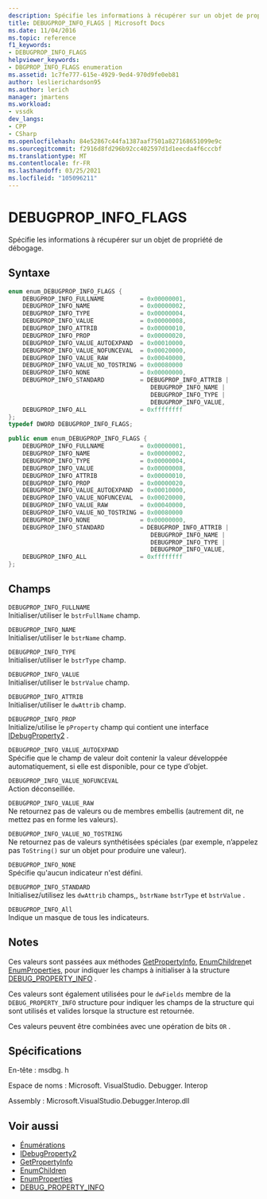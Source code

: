 ```yaml
---
description: Spécifie les informations à récupérer sur un objet de propriété de débogage.
title: DEBUGPROP_INFO_FLAGS | Microsoft Docs
ms.date: 11/04/2016
ms.topic: reference
f1_keywords:
- DEBUGPROP_INFO_FLAGS
helpviewer_keywords:
- DBGPROP_INFO_FLAGS enumeration
ms.assetid: 1c7fe777-615e-4929-9ed4-970d9fe0eb81
author: leslierichardson95
ms.author: lerich
manager: jmartens
ms.workload:
- vssdk
dev_langs:
- CPP
- CSharp
ms.openlocfilehash: 84e52867c44fa1387aaf7501a827168651099e9c
ms.sourcegitcommit: f2916d8fd296b92cc402597d1d1eecda4f6cccbf
ms.translationtype: MT
ms.contentlocale: fr-FR
ms.lasthandoff: 03/25/2021
ms.locfileid: "105096211"
---
```

# <a name="debugprop_info_flags"></a>DEBUGPROP_INFO_FLAGS
Spécifie les informations à récupérer sur un objet de propriété de débogage.

## <a name="syntax"></a>Syntaxe

```cpp
enum enum_DEBUGPROP_INFO_FLAGS {
    DEBUGPROP_INFO_FULLNAME          = 0x00000001,
    DEBUGPROP_INFO_NAME              = 0x00000002,
    DEBUGPROP_INFO_TYPE              = 0x00000004,
    DEBUGPROP_INFO_VALUE             = 0x00000008,
    DEBUGPROP_INFO_ATTRIB            = 0x00000010,
    DEBUGPROP_INFO_PROP              = 0x00000020,
    DEBUGPROP_INFO_VALUE_AUTOEXPAND  = 0x00010000,
    DEBUGPROP_INFO_VALUE_NOFUNCEVAL  = 0x00020000,
    DEBUGPROP_INFO_VALUE_RAW         = 0x00040000,
    DEBUGPROP_INFO_VALUE_NO_TOSTRING = 0x00080000
    DEBUGPROP_INFO_NONE              = 0x00000000,
    DEBUGPROP_INFO_STANDARD          = DEBUGPROP_INFO_ATTRIB |
                                        DEBUGPROP_INFO_NAME |
                                        DEBUGPROP_INFO_TYPE |
                                        DEBUGPROP_INFO_VALUE,
    DEBUGPROP_INFO_ALL               = 0xffffffff
};
typedef DWORD DEBUGPROP_INFO_FLAGS;
```

```csharp
public enum enum_DEBUGPROP_INFO_FLAGS {
    DEBUGPROP_INFO_FULLNAME          = 0x00000001,
    DEBUGPROP_INFO_NAME              = 0x00000002,
    DEBUGPROP_INFO_TYPE              = 0x00000004,
    DEBUGPROP_INFO_VALUE             = 0x00000008,
    DEBUGPROP_INFO_ATTRIB            = 0x00000010,
    DEBUGPROP_INFO_PROP              = 0x00000020,
    DEBUGPROP_INFO_VALUE_AUTOEXPAND  = 0x00010000,
    DEBUGPROP_INFO_VALUE_NOFUNCEVAL  = 0x00020000,
    DEBUGPROP_INFO_VALUE_RAW         = 0x00040000,
    DEBUGPROP_INFO_VALUE_NO_TOSTRING = 0x00080000
    DEBUGPROP_INFO_NONE              = 0x00000000,
    DEBUGPROP_INFO_STANDARD          = DEBUGPROP_INFO_ATTRIB |
                                        DEBUGPROP_INFO_NAME |
                                        DEBUGPROP_INFO_TYPE |
                                        DEBUGPROP_INFO_VALUE,
    DEBUGPROP_INFO_ALL               = 0xffffffff
};
```

## <a name="fields"></a>Champs
`DEBUGPROP_INFO_FULLNAME`\
Initialiser/utiliser le `bstrFullName` champ.

`DEBUGPROP_INFO_NAME`\
Initialiser/utiliser le `bstrName` champ.

`DEBUGPROP_INFO_TYPE`\
Initialiser/utiliser le `bstrType` champ.

`DEBUGPROP_INFO_VALUE`\
Initialiser/utiliser le `bstrValue` champ.

`DEBUGPROP_INFO_ATTRIB`\
Initialiser/utiliser le `dwAttrib` champ.

`DEBUGPROP_INFO_PROP`\
Initialize/utilise le `pProperty` champ qui contient une interface [IDebugProperty2](../../../extensibility/debugger/reference/idebugproperty2.md) .

`DEBUGPROP_INFO_VALUE_AUTOEXPAND`\
Spécifie que le champ de valeur doit contenir la valeur développée automatiquement, si elle est disponible, pour ce type d’objet.

`DEBUGPROP_INFO_VALUE_NOFUNCEVAL`\
Action déconseillée.

`DEBUGPROP_INFO_VALUE_RAW`\
Ne retournez pas de valeurs ou de membres embellis (autrement dit, ne mettez pas en forme les valeurs).

`DEBUGPROP_INFO_VALUE_NO_TOSTRING`\
Ne retournez pas de valeurs synthétisées spéciales (par exemple, n’appelez pas `ToString()` sur un objet pour produire une valeur).

`DEBUGPROP_INFO_NONE`\
Spécifie qu'aucun indicateur n'est défini.

`DEBUGPROP_INFO_STANDARD`\
Initialisez/utilisez les `dwAttrib` champs,, `bstrName` `bstrType` et `bstrValue` .

`DEBUGPROP_INFO_All`\
Indique un masque de tous les indicateurs.

## <a name="remarks"></a>Notes
Ces valeurs sont passées aux méthodes [GetPropertyInfo](../../../extensibility/debugger/reference/idebugproperty2-getpropertyinfo.md), [EnumChildren](../../../extensibility/debugger/reference/idebugproperty2-enumchildren.md)et [EnumProperties,](../../../extensibility/debugger/reference/idebugstackframe2-enumproperties.md) pour indiquer les champs à initialiser à la structure [DEBUG_PROPERTY_INFO](../../../extensibility/debugger/reference/debug-property-info.md) .

Ces valeurs sont également utilisées pour le `dwFields` membre de la `DEBUG_PROPERTY_INFO` structure pour indiquer les champs de la structure qui sont utilisés et valides lorsque la structure est retournée.

Ces valeurs peuvent être combinées avec une opération de bits `OR` .

## <a name="requirements"></a>Spécifications
En-tête : msdbg. h

Espace de noms : Microsoft. VisualStudio. Debugger. Interop

Assembly : Microsoft.VisualStudio.Debugger.Interop.dll

## <a name="see-also"></a>Voir aussi
- [Énumérations](../../../extensibility/debugger/reference/enumerations-visual-studio-debugging.md)
- [IDebugProperty2](../../../extensibility/debugger/reference/idebugproperty2.md)
- [GetPropertyInfo](../../../extensibility/debugger/reference/idebugproperty2-getpropertyinfo.md)
- [EnumChildren](../../../extensibility/debugger/reference/idebugproperty2-enumchildren.md)
- [EnumProperties](../../../extensibility/debugger/reference/idebugstackframe2-enumproperties.md)
- [DEBUG_PROPERTY_INFO](../../../extensibility/debugger/reference/debug-property-info.md)
